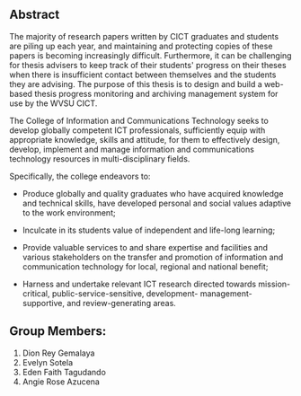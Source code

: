 ## Abstract

The majority of research papers written by CICT graduates and students are piling up each year, and maintaining and protecting copies of these papers is becoming increasingly difficult. Furthermore, it can be challenging for thesis advisers to keep track of their students' progress on their theses when there is insufficient contact between themselves and the students they are advising. The purpose of this thesis is to design and build a web-based thesis progress monitoring and archiving management system for use by the WVSU CICT.

The College of Information and Communications Technology seeks to develop globally competent ICT professionals, sufficiently equip with appropriate knowledge, skills and attitude, for them to effectively design, develop, implement and manage information and communications technology resources in multi-disciplinary fields.

Specifically, the college endeavors to:

- Produce globally and quality graduates who have acquired knowledge and technical skills, have developed personal and social values adaptive to the work environment;

* Inculcate in its students value of independent and life-long learning;

+ Provide valuable services to and share expertise and facilities and various stakeholders on the transfer and promotion of information and communication technology for local, regional and national benefit;

- Harness and undertake relevant ICT research directed towards mission-critical, public-service-sensitive, development- management-supportive, and review-generating areas.

## Group Members:

1. Dion Rey Gemalaya
2. Evelyn Sotela
3. Eden Faith Tagudando
4. Angie Rose Azucena
